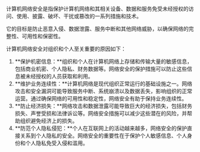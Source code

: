 计算机网络安全是指保护计算机网络和其相关设备、数据和服务免受未经授权的访问、使用、披露、破坏、干扰或篡改的一系列措施和技术。

它的目标是防止恶意入侵、数据泄露、服务中断和其他网络威胁，以确保网络的完整性、可用性和保密性。

计算机网络安全对组织和个人至关重要的原因如下：

1. **保护机密信息：**组织和个人在计算机网络上存储和传输大量的敏感信息，包括商业机密、个人隐私、财务数据等。网络安全的保护措施可以防止这些信息被未经授权的人员获取和利用。
2. **维护业务连续性：**计算机网络是现代组织正常运行的基础设施之一。网络攻击和安全漏洞可能导致服务中断、系统崩溃以及数据丢失，影响组织的正常运营。通过确保网络的可用性和稳定性，网络安全有助于保持业务连续性。
3. **防止经济损失：**网络攻击和数据泄露可能导致巨大的经济损失，包括财务损失、声誉受损和法律诉讼等。网络安全措施可以减少这些潜在的风险，并帮助组织避免经济上的损失。
4. **防范个人隐私侵犯：**个人在互联网上的活动越来越多，网络安全的保护直接关系到个人隐私的安全。网络安全的重要性在于保护个人敏感信息、个人身份和个人隐私免受入侵和滥用。

